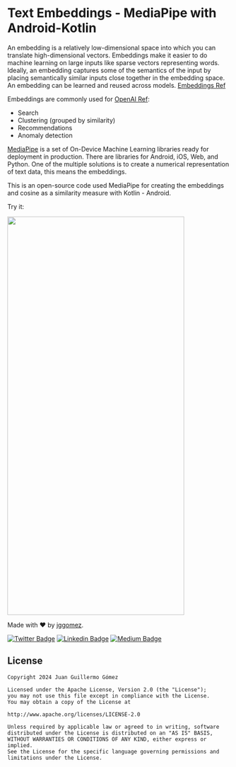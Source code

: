 # Text Embeddings - MediaPipe with Android-Kotlin

An embedding is a relatively low-dimensional space into which you can translate high-dimensional vectors. Embeddings make it easier to do machine learning on large inputs like sparse vectors representing words. Ideally, an embedding captures some of the semantics of the input by placing semantically similar inputs close together in the embedding space. An embedding can be learned and reused across models.
[Embeddings Ref](https://developers.google.com/machine-learning/crash-course/embeddings/video-lecture)

Embeddings are commonly used for [OpenAI Ref](https://platform.openai.com/docs/guides/embeddings):
- Search
- Clustering (grouped by similarity)
- Recommendations
- Anomaly detection

[MediaPipe](https://developers.google.com/mediapipe) is a set of On-Device Machine Learning libraries ready for deployment in production. There are libraries for Android, iOS, Web, and Python. One of the multiple solutions is to create a numerical representation of text data, this means the embeddings.

This is an open-source code used MediaPipe for creating the embeddings and cosine as a similarity measure with Kotlin - Android.

Try it:

<img src="https://github.com/jggomez/AndroidMediaPipe/assets/661231/a894d4e6-eca3-490d-b71c-e10c47f18cf0" width="400" height="900">


Made with ❤ by  [jggomez](https://devhack.co).

[![Twitter Badge](https://img.shields.io/badge/-@jggomezt-1ca0f1?style=flat-square&labelColor=1ca0f1&logo=twitter&logoColor=white&link=https://twitter.com/jggomezt)](https://twitter.com/jggomezt)
[![Linkedin Badge](https://img.shields.io/badge/-jggomezt-blue?style=flat-square&logo=Linkedin&logoColor=white&link=https://www.linkedin.com/in/jggomezt/)](https://www.linkedin.com/in/jggomezt/)
[![Medium Badge](https://img.shields.io/badge/-@jggomezt-03a57a?style=flat-square&labelColor=000000&logo=Medium&link=https://medium.com/@jggomezt)](https://medium.com/@jggomezt)

## License

    Copyright 2024 Juan Guillermo Gómez

    Licensed under the Apache License, Version 2.0 (the "License");
    you may not use this file except in compliance with the License.
    You may obtain a copy of the License at

    http://www.apache.org/licenses/LICENSE-2.0

    Unless required by applicable law or agreed to in writing, software
    distributed under the License is distributed on an "AS IS" BASIS,
    WITHOUT WARRANTIES OR CONDITIONS OF ANY KIND, either express or implied.
    See the License for the specific language governing permissions and
    limitations under the License.
